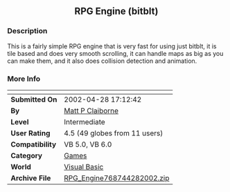 ﻿<div align="center">

## RPG Engine \(bitblt\)


</div>

### Description

This is a fairly simple RPG engine that is very fast for using just bitblt, it is tile based and does very smooth scrolling, it can handle maps as big as you can make them, and it also does collision detection and animation.
 
### More Info
 


<span>             |<span>
---                |---
**Submitted On**   |2002-04-28 17:12:42
**By**             |[Matt P Claiborne](https://github.com/Planet-Source-Code/PSCIndex/blob/master/ByAuthor/matt-p-claiborne.md)
**Level**          |Intermediate
**User Rating**    |4.5 (49 globes from 11 users)
**Compatibility**  |VB 5\.0, VB 6\.0
**Category**       |[Games](https://github.com/Planet-Source-Code/PSCIndex/blob/master/ByCategory/games__1-38.md)
**World**          |[Visual Basic](https://github.com/Planet-Source-Code/PSCIndex/blob/master/ByWorld/visual-basic.md)
**Archive File**   |[RPG\_Engine768744282002\.zip](https://github.com/Planet-Source-Code/matt-p-claiborne-rpg-engine-bitblt__1-34203/archive/master.zip)









